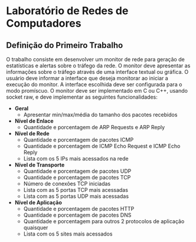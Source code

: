 # Laboratório de Redes de Computadores

## Definição do Primeiro Trabalho

O trabalho consiste em desenvolver um monitor de rede para geração de 
estatísticas e alertas sobre o tráfego da rede. O monitor deve 
apresentar as informações sobre o tráfego através de uma interface
textual ou gráfica. O usuário deve informar a interface que deseja
monitorar ao iniciar a execução do monitor. A interface escolhida deve
ser configurada para o modo promíscuo. O monitor deve ser implementado
em C ou C++, usando socket raw, e deve implementar as seguintes
funcionalidades:

- **Geral**
   - Apresentar min/max/média do tamanho dos pacotes recebidos
- **Nível de Enlace**
    - Quantidade e porcentagem de ARP Requests e ARP Reply
- **Nível de Rede**
    - Quantidade e porcentagem de pacotes ICMP
    - Quantidade e porcentagem de ICMP Echo Request e ICMP Echo Reply
    - Lista com os 5 IPs mais acessados na rede
- **Nível de Transporte**
    - Quantidade e porcentagem de pacotes UDP
    - Quantidade e porcentagem de pacotes TCP
    - Número de conexões TCP iniciadas
    - Lista com as 5 portas TCP mais acessadas
    - Lista com as 5 portas UDP mais acessadas
- **Nível de Aplicação**
    - Quantidade e porcentagem de pacotes HTTP
    - Quantidade e porcentagem de pacotes DNS
    - Quantidade e porcentagem para outros 2 protocolos de aplicação quaisquer
    - Lista com os 5 sites mais acessados
